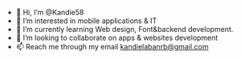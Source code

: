 - 👋 Hi, I’m @Kandie58
- 👀 I’m interested in mobile applications & IT
- 🌱 I’m currently learning Web design, Font&backend development.
- 💞️ I’m looking to collaborate on apps & websites development 
- 📫 Reach me through my email kandielabanrb@gmail.com

<!---
Kandie58/Kandie58 is a ✨ special ✨ repository because its `README.md` (this file) appears on your GitHub profile.
You can click the Preview link to take a look at your changes.
--->
